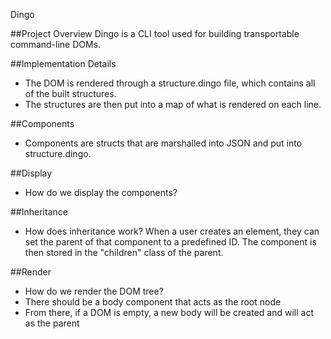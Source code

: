 Dingo

##Project Overview
Dingo is a CLI tool used for building transportable command-line DOMs.

##Implementation Details
 - The DOM is rendered through a structure.dingo file, which contains all of the built structures.
 - The structures are then put into a map of what is rendered on each line.

 ##Components
  - Components are structs that are marshalled into JSON and put into structure.dingo.

##Display
 - How do we display the components? 

##Inheritance 
 - How does inheritance work?
 When a user creates an element, they can set the parent of that component to a predefined ID.
 The component is then stored in the "children" class of the parent.


 ##Render
  - How do we render the DOM tree?
  - There should be a body component that acts as the root node
  - From there, if a DOM is empty, a new body will be created and will act as the parent
